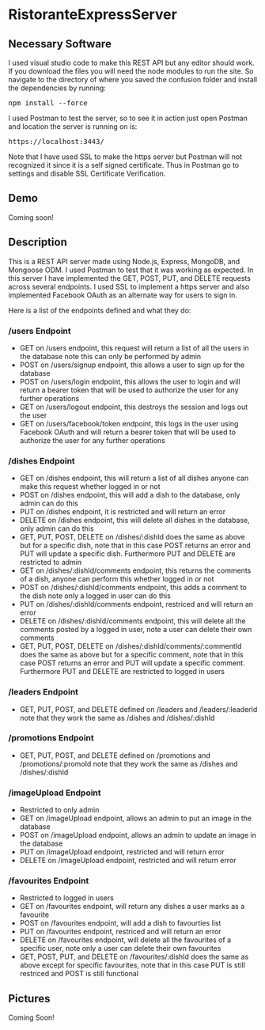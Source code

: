 # RistoranteExpressServer

## Necessary Software
I used visual studio code to make this REST API but any editor should work. If you download the files you will need the node modules to run the site. So navigate to the directory of where you saved the confusion folder and install the dependencies by running: 

<pre>npm install --force</pre>

I used Postman to test the server, so to see it in action just open Postman and location the server is running on is:

<pre>https://localhost:3443/</pre>

Note that I have used SSL to make the https server but Postman will not recognized it since it is a self signed certificate. Thus in Postman go to settings and disable SSL Certificate Verification.

## Demo
Coming soon!

## Description
This is a REST API server made using Node.js, Express, MongoDB, and Mongoose ODM. I used Postman to test that it was working as expected. In this server I have implemented the GET, POST, PUT, and DELETE requests across several endpoints. I used SSL to implement a https server and also implemented Facebook OAuth as an alternate way for users to sign in.

Here is a list of the endpoints defined and what they do:

### /users Endpoint
- GET on /users endpoint, this request will return a list of all the users in the database note this can only be performed by admin
- POST on /users/signup endpoint, this allows a user to sign up for the database
- POST on /users/login endpoint, this allows the user to login and will return a bearer token that will be used to authorize the user for any further operations
- GET on /users/logout endpoint, this destroys the session and logs out the user
- GET on /users/facebook/token endpoint, this logs in the user using Facebook OAuth and will return a bearer token that will be used to authorize the user for any further operations

### /dishes Endpoint
- GET on /dishes endpoint, this will return a list of all dishes anyone can make this request whether logged in or not
- POST on /dishes endpoint, this will add a dish to the database, only admin can do this
- PUT on /dishes endpoint, it is restricted and will return an error
- DELETE on /dishes endpoint, this will delete all dishes in the database, only admin can do this
- GET, PUT, POST, DELETE on /dishes/:dishId does the same as above but for a specific dish, note that in this case POST returns an error and PUT will update a specific dish. Furthermore PUT and DELETE are restricted to admin
- GET on /dishes/:dishId/comments endpoint, this returns the comments of a dish, anyone can perform this whether logged in or not
- POST on /dishes/:dishId/comments endpoint, this adds a comment to the dish note only a logged in user can do this
- PUT on /dishes/:dishId/comments endpoint, restriced and will return an error
- DELETE on /dishes/:dishId/comments endpoint, this will delete all the comments posted by a logged in user, note a user can delete their own comments
- GET, PUT, POST, DELETE on /dishes/:dishId/comments/:commentId does the same as above but for a specific comment, note that in this case POST returns an error and PUT will update a specific comment. Furthermore PUT and DELETE are restricted to logged in users

### /leaders Endpoint
- GET, PUT, POST, and DELETE defined on /leaders and /leaders/:leaderId note that they work the same as /dishes and /dishes/:dishId

### /promotions Endpoint
- GET, PUT, POST, and DELETE defined on /promotions and /promotions/:promoId note that they work the same as /dishes and /dishes/:dishId

### /imageUpload Endpoint
- Restricted to only admin
- GET on /imageUpload endpoint, allows an admin to put an image in the database
- POST on /imageUpload endpoint, allows an admin to update an image in the database
- PUT on /imageUpload endpoint, restricted and will return error
- DELETE on /imageUpload endpoint, restricted and will return error

### /favourites Endpoint
- Restricted to logged in users
- GET on /favourites endpoint, will return any dishes a user marks as a favourite
- POST on /favourites endpoint, will add a dish to favourties list
- PUT on /favourites endpoint, restriced and will return an error
- DELETE on /favourites endpoint, will delete all the favourites of a specific user, note only a user can delete their own favourites
- GET, POST, PUT, and DELETE on /favourites/:dishId does the same as above except for specific favourites, note that in this case PUT is still restriced and POST is still functional

## Pictures
Coming Soon!
